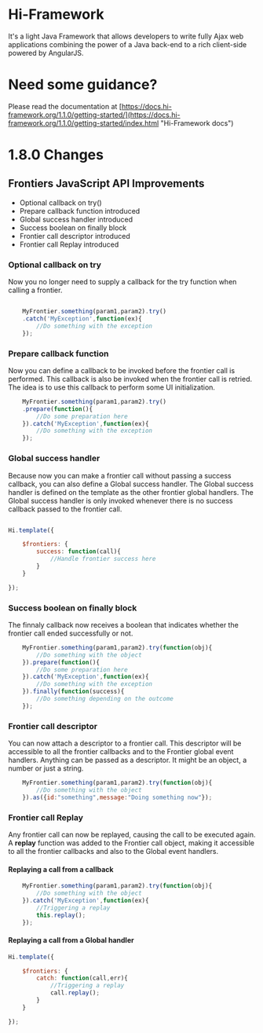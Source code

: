 # Hi-Framework
It's a light Java Framework that allows developers to write fully Ajax web applications combining the power of a Java back-end to a rich client-side powered by AngularJS.


# Need some guidance?
Please read the documentation at [https://docs.hi-framework.org/1.1.0/getting-started/](https://docs.hi-framework.org/1.1.0/getting-started/index.html "Hi-Framework docs")

# 1.8.0 Changes
## Frontiers JavaScript API Improvements
* Optional callback on try()
* Prepare callback function introduced
* Global success handler introduced
* Success boolean on finally block
* Frontier call descriptor introduced
* Frontier call Replay introduced


### Optional callback on try
Now you no longer need to supply a callback for the try function when calling a frontier.
```javascript

	MyFrontier.something(param1,param2).try()
    .catch('MyException',function(ex){
   		//Do something with the exception
    });
```

### Prepare callback function
Now you can define a callback to be invoked before the frontier call is performed. This callback is also be invoked when the frontier call is retried. The idea is to use this callback to perform some UI initialization.
```javascript
	MyFrontier.something(param1,param2).try()
    .prepare(function(){
    	//Do some preparation here
    }).catch('MyException',function(ex){
   		//Do something with the exception
    });
```

### Global success handler
Because now you can make a frontier call without passing a success callback, you
can also define a Global success handler. The Global success handler is defined
on the template as the other frontier global handlers. The Global success handler is only invoked whenever there is no success callback passed to the frontier call.
```javascript

Hi.template({

	$frontiers: {
    	success: function(call){
        	//Handle frontier success here
        }
    }

});
```

### Success boolean on finally block
The finnaly callback now receives a boolean that indicates whether the frontier call ended successfully or not.

```javascript
	MyFrontier.something(param1,param2).try(function(obj){
    	//Do something with the object
    }).prepare(function(){
    	//Do some preparation here
    }).catch('MyException',function(ex){
   		//Do something with the exception
    }).finally(function(success){
    	//Do something depending on the outcome
    });
```

### Frontier call descriptor
You can now attach a descriptor to a frontier call. This descriptor will be accessible to all the frontier callbacks and to the Frontier global event handlers. Anything can be passed as a descriptor. It might be an object, a number or just a string.

```javascript
	MyFrontier.something(param1,param2).try(function(obj){
    	//Do something with the object
    }).as({id:"something",message:"Doing something now"});
```

### Frontier call Replay
Any frontier call can now be replayed, causing the call to be executed again. A __replay__ function was added to the Frontier call object, making it accessible to all the frontier callbacks and also to the Global event handlers.

#### Replaying a call from a callback
```javascript
	MyFrontier.something(param1,param2).try(function(obj){
    	//Do something with the object
    }).catch('MyException',function(ex){
    	//Triggering a replay
   		this.replay();
    });
```

#### Replaying a call from a Global handler
```javascript
Hi.template({

	$frontiers: {
    	catch: function(call,err){
        	//Triggering a replay
   			call.replay();
        }
    }

});
```
